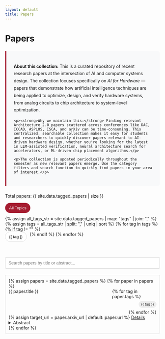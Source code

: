 ```yaml
---
layout: default
title: Papers
---
```


<div class="community-page">
  <h1>Papers</h1>
  
  <div class="papers-description">
    <p><strong>About this collection:</strong> This is a curated repository of recent research papers at the intersection of AI and computer systems design. The collection focuses specifically on <em>AI for Hardware</em> — papers that demonstrate how artificial intelligence techniques are being applied to optimize, design, and verify hardware systems, from analog circuits to chip architecture to system-level optimization.</p>
    
    <p><strong>Why we maintain this:</strong> Finding relevant Architecture 2.0 papers scattered across conferences like DAC, ICCAD, ASPLOS, ISCA, and arXiv can be time-consuming. This centralized, searchable collection makes it easy for students and researchers to quickly discover papers relevant to AI-driven hardware design, whether you're looking for the latest in LLM-assisted verification, neural architecture search for accelerators, or ML-driven chip placement algorithms.</p>
    
    <p>The collection is updated periodically throughout the semester as new relevant papers emerge. Use the category filters and search function to quickly find papers in your area of interest.</p>
  </div>
  
  <p>Total papers: <span id="total-papers">{{ site.data.tagged_papers | size }}</span></p>

  <div id="tag-filters">
    <button class="tag-filter-btn active" data-tag="all">All Topics</button>
    {% assign all_tags_str = site.data.tagged_papers | map: "tags" | join: "," %}
    {% assign tags = all_tags_str | split: "," | uniq | sort %}
    {% for tag in tags %}
      {% if tag != "" %}
        <button class="tag-filter-btn" data-tag="{{ tag | downcase }}">{{ tag }}</button>
      {% endif %}
    {% endfor %}
  </div>

  <input type="text" id="paper-search" placeholder="Search papers by title or abstract...">

  <div class="talk-list" id="papers-list">
      {% assign papers = site.data.tagged_papers %}
      {% for paper in papers %}
        <div class="talk list-group-item paper-item" data-tags="{{ paper.tags | join: ',' | downcase }}" data-date="{{ paper.date }}">
          <div class="paper-header">
            <div class="paper-title">{{ paper.title }}</div>
            <div class="paper-tags">
              {% for tag in paper.tags %}
                <span class="paper-tag">{{ tag }}</span>
              {% endfor %}
            </div>
          </div>
          <div class="paper-date" style="display:none;">{{ paper.date | date: '%B %Y' }}</div>
          <div>
            {% assign target_url = paper.arxiv_url | default: paper.url %}
            <a class="talk-title-link" href="{{ target_url }}" target="_blank" rel="noopener noreferrer">Details <i class="bi bi-box-arrow-up-right"></i></a>
          </div>
          <details>
            <summary>Abstract</summary>
            <div class="paper-abstract">
              {{ paper.abstract }}
            </div>
          </details>
        </div>
      {% endfor %}
  </div>
</div>

<script>
document.addEventListener('DOMContentLoaded', function() {
    const searchInput = document.getElementById('paper-search');
    const papersList = document.getElementById('papers-list');
    const totalPapersSpan = document.getElementById('total-papers');
    const tagFilterButtons = document.querySelectorAll('.tag-filter-btn');

    const allPaperElements = Array.from(papersList.getElementsByClassName('paper-item'));
    const papersData = allPaperElements.map(el => {
        return {
            element: el,
            title: el.querySelector('.paper-title').textContent.toLowerCase(),
            abstract: el.querySelector('.paper-abstract').textContent.toLowerCase(),
            tags: (el.dataset.tags || '').split(','),
            date: el.dataset.date
        };
    });

    // Sort papers by date, newest first
    papersData.sort((a, b) => new Date(b.date) - new Date(a.date));

    let filteredPapers = papersData;
    let currentTag = 'all';

    function displayPapers() {
        // Filter by tag first
        let papersToShow = papersData;
        if (currentTag !== 'all') {
            papersToShow = papersData.filter(paper => paper.tags.includes(currentTag));
        }

        // Then, filter by search term
        const searchTerm = searchInput.value.toLowerCase();
        filteredPapers = papersToShow.filter(paper => {
            return paper.title.includes(searchTerm) || paper.abstract.includes(searchTerm);
        });

        totalPapersSpan.textContent = filteredPapers.length;

        // Hide all papers first
        allPaperElements.forEach(el => el.style.display = 'none');

        // Show filtered papers
        filteredPapers.forEach(paper => paper.element.style.display = 'block');
    }

    searchInput.addEventListener('input', () => {
        displayPapers();
    });

    tagFilterButtons.forEach(button => {
        button.addEventListener('click', () => {
            currentTag = button.dataset.tag;
            tagFilterButtons.forEach(btn => btn.classList.remove('active'));
            button.classList.add('active');
            displayPapers();
        });
    });

    // Initial display - show all papers sorted by date
    allPaperElements.forEach(p => papersList.appendChild(p));
    displayPapers();
});
</script>

<style>
.papers-description {
  background-color: #f8f9fa;
  border-left: 4px solid #A51C30;
  padding: 1.5rem;
  margin: 1.5rem 0;
  border-radius: 0 8px 8px 0;
}

.papers-description p {
  margin-bottom: 1rem;
  line-height: 1.7;
}

.papers-description p:last-child {
  margin-bottom: 0;
}

.talk-list {
  max-height: 800px;
  overflow-y: auto;
  border: 1px solid #ddd;
  padding: 10px;
  border-radius: 4px;
}
.paper-header {
  display: flex;
  justify-content: space-between;
  align-items: flex-start;
}
.paper-tags {
  display: flex;
  flex-wrap: wrap;
  gap: 6px;
  justify-content: flex-end;
  max-width: 30%;
}
.paper-tag {
  background-color: #eee;
  color: #333;
  padding: 4px 8px;
  border-radius: 12px;
  font-size: 0.8em;
  white-space: nowrap;
}
#tag-filters {
  margin-bottom: 20px;
  display: flex;
  flex-wrap: wrap;
}
#tag-filters .tag-filter-btn {
  margin-right: 10px;
  margin-bottom: 10px;
  padding: 8px 12px;
  cursor: pointer;
  border: 1px solid #ddd;
  background-color: #fff;
  border-radius: 16px;
}
#tag-filters .tag-filter-btn.active {
  background-color: #A51C30; /* Harvard red */
  color: white;
  border-color: #A51C30;
}
#paper-search {
    width: 100%;
    padding: 10px;
    margin: 20px 0;
    font-size: 1em;
    box-sizing: border-box;
    border: 1px solid #ccc;
    border-radius: 4px;
}
</style>


